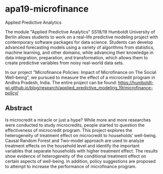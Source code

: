 # apa19-microfinance
Applied Predictive Analytics

The module "Applied Predictive Analytics" SS18/19 Humboldt University of Berlin allows students to work on a real-life predictive modeling project with contemporary software packages for data science. 
Students can develop advanced forecasting models using a variety of algorithms from statistics, machine learning, and other domains, while 
advancing their knowledge in data integration, preparation, and transformation, which allows them to create predictive variables from noisy real-world data sets.

In our project "Microfinance Policies: Impact of Microfinance on The Social Well-being", we pursued to measure the effect of a microcredit program in Andhra Pradesh, India.
The entire project can be found: 
https://humboldt-wi.github.io/blog/research/applied_predictive_modeling_19/microfinance-policy/

## Abstract
Is microcredit a miracle or just a hype? While more and more researches were conducted to study microcredits, 
people started to question the effectiveness of microcredit program. This project explores the heterogeneity of treatment effect on
microcredit to households’ well-being. Causal Random Forest and Two-model approach are used to analyze treatment effects on the household level
and identify the important variables that separate households with higher treatment effect.
The results show evidence of heterogeneity of the conditional treatment effect on certain aspects of well-being. 
In addition, policy suggestions are proposed to attempt to increase the performance of microfinance program.
